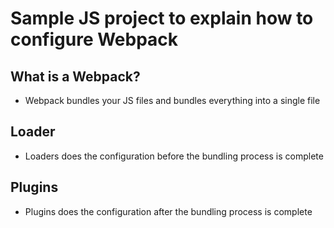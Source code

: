 # Sample JS project to explain how to configure Webpack

## What is a Webpack?

- Webpack bundles your JS files and bundles everything into a single file

## Loader

- Loaders does the configuration before the bundling process is complete

## Plugins

- Plugins does the configuration after the bundling process is complete